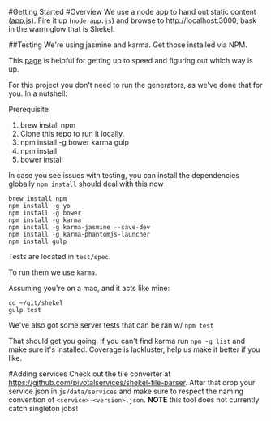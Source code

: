 #Getting Started
#Overview
We use a node app to hand out static content ([app.js](https://github.com/pivotalservices/shekel/blob/master/app.js)). 
Fire it up (`node app.js`) and browse to http://localhost:3000, bask in the warm glow that is Shekel.

##Testing
We're using jasmine and karma. Get those installed via NPM. 

This [page](http://techportal.inviqa.com/2014/10/28/testing-javascript-get-started-with-jasmine/) is helpful for getting up to speed and figuring out which way is up. 

For this project you don't need to run the generators, as we've done that for you. In a nutshell: 

Prerequisite
1. brew install npm 
2. Clone this repo to run it locally. 
3. npm install -g bower karma gulp
4. npm install 
4. bower install

In case you see issues with testing, you can install the dependencies globally
`npm install` should deal with this now
```
brew install npm
npm install -g yo
npm install -g bower
npm install -g karma
npm install -g karma-jasmine --save-dev
npm install -g karma-phantomjs-launcher
npm install gulp
```
Tests are located in `test/spec`. 

To run them we use `karma`. 

Assuming you're on a mac, and it acts like mine: 

```
cd ~/git/shekel
gulp test
``` 

We've also got some server tests that can be ran w/ `npm test`

That should get you going. If you can't find karma run `npm -g list` and make sure it's installed. 
Coverage is lackluster, help us make it better if you like. 

#Adding services
Check out the tile converter at https://github.com/pivotalservices/shekel-tile-parser. After that drop your service json in `js/data/services` and make sure to respect the naming convention of `<service>-<version>.json`. **NOTE** this tool does not currently catch singleton jobs!
